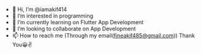 - 👋 Hi, I’m @iamakif414
- 👀 I’m interested in programming
- 🌱 I’m currently learning on Flutter App Development
- 💞️ I’m looking to collaborate on App Development
- 📫 How to reach me (Through my email(fineakif485@gmail.com)) Thank You😀✌️

<!---
iamakif414/iamakif414 is a ✨ special ✨ repository because its `README.md` (this file) appears on your GitHub profile.
You can click the Preview link to take a look at your changes.
--->
